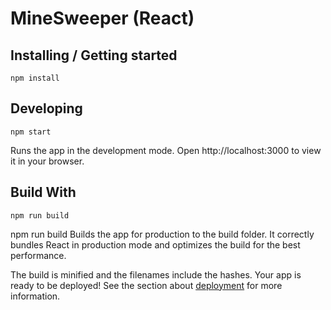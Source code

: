 # MineSweeper (React)

## Installing / Getting started

```shell
npm install
```



## Developing

```shell
npm start
```

Runs the app in the development mode.
Open http://localhost:3000 to view it in your browser.

## Build With

```shell
npm run build
```
npm run build
Builds the app for production to the build folder.
It correctly bundles React in production mode and optimizes the build for the best performance.

The build is minified and the filenames include the hashes.
Your app is ready to be deployed!
See the section about [deployment](https://create-react-app.dev/docs/deployment/) for more information.